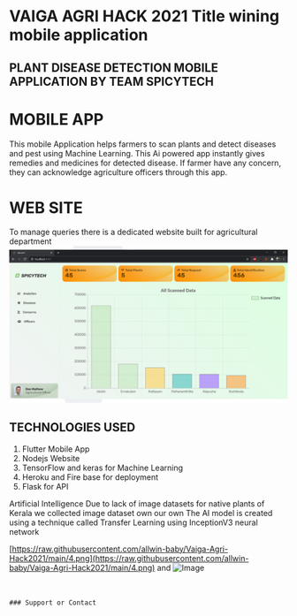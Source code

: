 # VAIGA AGRI HACK 2021 Title wining mobile application
## PLANT DISEASE DETECTION MOBILE APPLICATION BY TEAM SPICYTECH
# MOBILE APP
This mobile Application helps farmers to scan plants and detect diseases and pest using Machine Learning. This Ai powered app instantly gives remedies and medicines for detected disease. If farmer have any concern, they can acknowledge agriculture officers through this app.

# WEB SITE
To manage queries there is a dedicated website built for agricultural department
![](4.png?raw=true "")

## TECHNOLOGIES USED
1. Flutter Mobile App
2. Nodejs Website
3. TensorFlow and keras for Machine Learning
4. Heroku and Fire base for deployment
5. Flask for API

Artificial Intelligence
Due to lack of image datasets for native plants of Kerala we collected image dataset own our own
The AI model is created using a technique called Transfer Learning using InceptionV3 neural network

[https://raw.githubusercontent.com/allwin-baby/Vaiga-Agri-Hack2021/main/4.png](https://raw.githubusercontent.com/allwin-baby/Vaiga-Agri-Hack2021/main/4.png) and ![Image](src)
```


### Support or Contact
